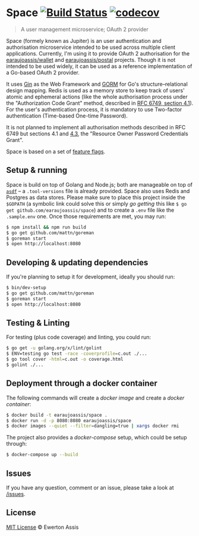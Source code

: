 # Space [![Build Status](https://travis-ci.com/earaujoassis/space.svg?branch=master)](https://travis-ci.com/earaujoassis/space) [![codecov](https://codecov.io/gh/earaujoassis/space/branch/master/graph/badge.svg)](https://codecov.io/gh/earaujoassis/space)

> A user management microservice; OAuth 2 provider

Space (formely known as Jupiter) is an user authentication and authorisation
microservice intended to be used across multiple client applications. Currently,
I'm using it to provide OAuth 2 authorisation for the [earaujoassis/wallet](https://github.com/earaujoassis/wallet)
and [earaujoassis/postal](https://github.com/earaujoassis/postal) projects.
Though it is not intended to be used widely, it can be used as a reference implementation
of a Go-based OAuth 2 provider.

It uses [Gin](https://gin-gonic.github.io/gin/) as the Web Framework and [GORM](http://gorm.io/)
for Go's structure&ndash;relational design mapping. Redis is used as a memory store to keep
track of users' atomic and ephemeral actions (like the whole authorisation process under the
"Authorization Code Grant" method, described in [RFC 6749, section 4.1](https://tools.ietf.org/html/rfc6749#section-4.1)).
For the user's authentication process, it is mandatory to use Two-factor authentication (Time-based
One-time Password).

It is not planned to implement all authorisation methods described in RFC 6749 but sections
4.1 and [4.3](https://tools.ietf.org/html/rfc6749#section-4.3), the "Resource Owner Password
Credentials Grant".

Space is based on a set of [feature flags](feature/features.md).

## Setup & running

Space is build on top of Golang and Node.js; both are manageable on top of [`asdf`](https://github.com/asdf-vm/asdf) –
a `.tool-versions` file is already provided. Space also uses Redis and Postgres as data stores.
Please make sure to place this project inside the `$GOPATH` (a symbolic link could solve this or
simply *go getting* this like `$ go get github.com/earaujoassis/space`) and to create a `.env`
file like the `.sample.env` one. Once those requirements are met, you may run:

```sh
$ npm install && npm run build
$ go get github.com/mattn/goreman
$ goreman start
$ open http://localhost:8080
```

## Developing & updating dependencies

If you're planning to setup it for development, ideally you should run:

```sh
$ bin/dev-setup
$ go get github.com/mattn/goreman
$ goreman start
$ open http://localhost:8080
```

## Testing & Linting

For testing (plus code coverage) and linting, you could run:

```sh
$ go get -u golang.org/x/lint/golint
$ ENV=testing go test -race -coverprofile=c.out ./...
$ go tool cover -html=c.out -o coverage.html
$ golint ./...
```

## Deployment through a docker container

The following commands will create a *docker image* and create a *docker container*:

```sh
$ docker build -t earaujoassis/space .
$ docker run -d -p 8080:8080 earaujoassis/space
$ docker images --quiet --filter=dangling=true | xargs docker rmi
```

The project also provides a *docker-compose* setup, which could be setup through:

```sh
$ docker-compose up --build
```

## Issues

If you have any question, comment or an issue, please take a look at [/issues](https://github.com/earaujoassis/space/issues).

## License

[MIT License](http://earaujoassis.mit-license.org/) &copy; Ewerton Assis

